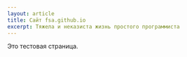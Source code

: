 ```yaml
---
layout: article
title: Сайт fsa.github.io
excerpt: Тяжела и неказиста жизнь простого программиста
---
```


Это тестовая страница.
